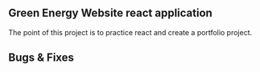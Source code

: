## Green Energy Website react application

The point of this project is to practice react and create a portfolio project.

## Bugs & Fixes
